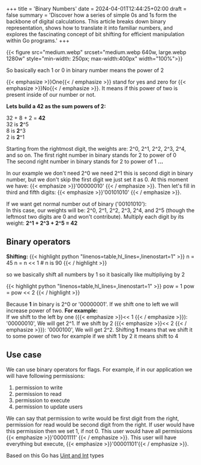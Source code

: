 +++
title = 'Binary Numbers'
date = 2024-04-01T12:44:25+02:00
draft = false
summary = 'Discover how a series of simple 0s and 1s form the backbone of digital calculations. This article breaks down binary representation, shows how to translate it into familiar numbers, and explores the fascinating concept of bit shifting for efficient manipulation within Go programs.'
+++

{{< figure src="medium.webp" srcset="medium.webp 640w, large.webp 1280w" style="min-width: 250px; max-width:400px" width="100%">}}

So basically each 1 or 0 in binary number means the power of 2 

{{< emphasize >}}One{{< / emphasize >}} stand for yes and zero for {{< emphasize >}}No{{< / emphasize >}}.
It means if this power of two is present inside of our number or not.

**Lets build a 42 as the sum powers of 2:**

32 + 8 + 2 = **42**  
32 is **2**^5   
8 is **2**^3  
2 is **2**^1 

Starting from the rightmost digit, the weights are: 2^0, 2^1, 2^2, 2^3, 2^4, and so on.
The first right number in binary stands for 2 to power of 0  
The second right number in binary stands for 2 to power of 1   **...**

In our example we don't need 2^0 we need 2^1 this is second digit in binary number, but we don't skip the first digit we just set it as 0.
At this moment we have: {{< emphasize >}}'00000010' {{< / emphasize >}}. Then let's fill in third and fifth digits: {{< emphasize >}}'00101010' {{< / emphasize >}}. 

If we want get normal number out of binary ('00101010'):  
In this case, our weights will be: 2^0, 2^1, 2^2, 2^3, 2^4, and 2^5 (though the leftmost two digits are 0 and won't contribute).
Multiply each digit by its weight:
**2^1 + 2^3 + 2^5 = 42**


## Binary operators
**Shifting:** 
{{< highlight python "linenos=table,hl_lines=,linenostart=1" >}}
n = 45
n = n << 1 # n is 90
{{< / highlight >}}

so we basically shift all numbers by 1 so it basically like multipliying by 2

{{< highlight python "linenos=table,hl_lines=,linenostart=1" >}}
pow = 1
pow = pow << 2 
{{< / highlight >}}

Because **1** in binary is 2^0 or '00000001'. If we shift one to left we will increase power of two. **For example:**  
If we shift to the left by one ({{< emphasize >}}<< 1 {{< / emphasize >}}): '00000010', We will get 2^1. If we shift by 2 ({{< emphasize >}}<< 2 {{< / emphasize >}}): '0000100', We will get 2^2.
Shifting **1** means that we shift it to some power of two 
for example if we shift 1 by 2 it means shift to 4

## Use case
We can use binary operators for flags. For example, if in our application we will have following permissions: 
1. permission to write
2. permission to read
3. permission to execute
4. permission to update users  

We can say that permission to write would be first digit from the right, permission for read would be second digit from the right. If user would have this permission then we set 1, if not 0. This user would have all permissions {{< emphasize >}}'00001111' {{< / emphasize >}}. This user will have everything but execute, {{< emphasize >}}'00001101'{{< / emphasize >}}. 

Based on this Go has [Uint and Int](/posts/uint-and-int) types

